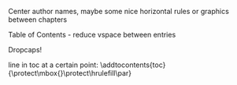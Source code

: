 Center author names, maybe some nice horizontal rules or graphics between chapters

Table of Contents - reduce vspace between entries

Dropcaps!

line in toc at a certain point: \addtocontents{toc}{\protect\mbox{}\protect\hrulefill\par}

